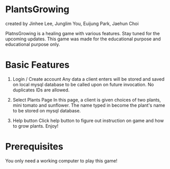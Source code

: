# PlantsGrowing
created by Jinhee Lee, Junglim You, Euijung Park, Jaehun Choi

PlatnsGrowing is a healing game with various features. Stay tuned for the upcoming updates.
This game was made for the educational purpose and educational purpose only.

# Basic Features
1. Login / Create account
Any data a client enters will be stored and saved on local mysql database to be called upon on future invocation.
No duplicates IDs are allowed. 

2. Select Plants Page
In this page, a client is given choices of two plants, mini tomato and sunflower. 
The name typed in become the plant's name to be stored on mysql database.

3. Help button
Click help button to figure out instruction on game and how to grow plants. 
Enjoy!

# Prerequisites 
You only need a working computer to play this game!










